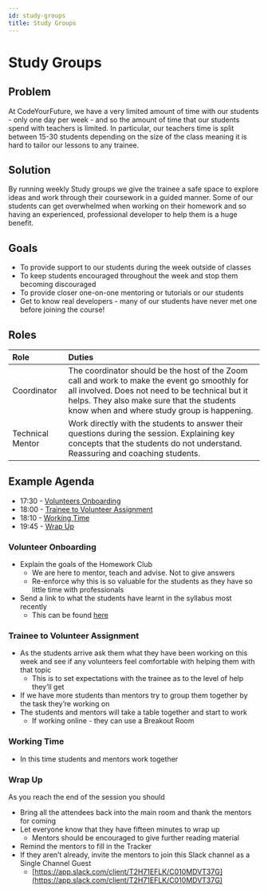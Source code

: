 ```yaml
---
id: study-groups
title: Study Groups
---
```


# Study Groups

## Problem

At CodeYourFuture, we have a very limited amount of time with our students - only one day per week - and so the amount of time that our students spend with teachers is limited. In particular, our teachers time is split between 15-30 students depending on the size of the class meaning it is hard to tailor our lessons to any trainee.

## Solution

By running weekly Study groups we give the trainee a safe space to explore ideas and work through their coursework in a guided manner. Some of our students can get overwhelmed when working on their homework and so having an experienced, professional developer to help them is a huge benefit.

## Goals

* To provide support to our students during the week outside of classes
* To keep students encouraged throughout the week and stop them becoming discouraged
* To provide closer one-on-one mentoring or tutorials or our students
* Get to know real developers - many of our students have never met one before joining the course!

## Roles

| Role | Duties |
| :--- | :--- |
| Coordinator | The coordinator should be the host of the Zoom call and work to make the event go smoothly for all involved. Does not need to be technical but it helps. They also make sure that the students know when and where study group is happening. |
| Technical Mentor | Work directly with the students to answer their questions during the session. Explaining key concepts that the students do not understand. Reassuring and coaching students. |

## Example Agenda

* 17:30 - [Volunteers Onboarding](study-groups.md#volunteer-onboarding)
* 18:00 - [Trainee to Volunteer Assignment](study-groups.md#trainee-to-volunteer-assignment)
* 18:10 - [Working Time](study-groups.md#working-time)
* 19:45 - [Wrap Up](study-groups.md#wrap-up)

### Volunteer Onboarding

* Explain the goals of the Homework Club
  * We are here to mentor, teach and advise. Not to give answers
  * Re-enforce why this is so valuable for the students as they have so little time with professionals
* Send a link to what the students have learnt in the syllabus most recently
  * This can be found [here](https://syllabus.codeyourfuture.io)

### Trainee to Volunteer Assignment

* As the students arrive ask them what they have been working on this week and see if any volunteers feel comfortable with helping them with that topic
  * This is to set expectations with the trainee as to the level of help they’ll get
* If we have more students than mentors try to group them together by the task they’re working on
* The students and mentors will take a table together and start to work
  * If working online - they can use a Breakout Room

### Working Time

* In this time students and mentors work together

### Wrap Up

As you reach the end of the session you should

* Bring all the attendees back into the main room and thank the mentors for coming
* Let everyone know that they have fifteen minutes to wrap up
  * Mentors should be encouraged to give further reading material
* Remind the mentors to fill in the Tracker
* If they aren’t already, invite the mentors to join this Slack channel as a Single Channel Guest
  * [https://app.slack.com/client/T2H71EFLK/C010MDVT37G](https://app.slack.com/client/T2H71EFLK/C010MDVT37G)

